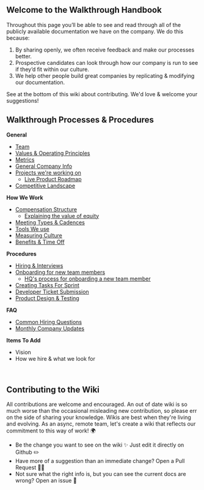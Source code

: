 ## Welcome to the Walkthrough Handbook

Throughout this page you’ll be able to see and read through all of the publicly available documentation we have on the company. We do this because:

1. By sharing openly, we often receive feedback and make our processes better.
2. Prospective candidates can look through how our company is run to see if they’d fit within our culture.
3. We help other people build great companies by replicating & modifying our documentation.

See at the bottom of this wiki about contributing. We'd love & welcome your suggestions!

## Walkthrough Processes & Procedures

**General**

- [Team](https://github.com/WalkthroughVR/Handbook/blob/master/Team.md)
- [Values & Operating Principles](https://github.com/WalkthroughVR/Handbook/blob/master/Values.md)
- [Metrics](https://github.com/WalkthroughVR/Handbook/blob/master/Metrics.md)
- [General Company Info](https://github.com/WalkthroughVR/Handbook/blob/master/GeneralAdminInfo.md)
- [Projects we're working on](https://github.com/WalkthroughVR/Handbook/blob/master/Projects.md)
  - [Live Product Roadmap](https://github.com/WalkthroughVR/Handbook/projects/2)
- [Competitive Landscape](https://github.com/WalkthroughVR/Handbook/blob/master/CompetitiveLandscape.md)

**How We Work**

- [Compensation Structure](https://github.com/WalkthroughVR/Handbook/blob/master/HowWeWork/CompensationStructure.md)
  - [Explaining the value of equity](https://github.com/WalkthroughVR/Handbook/blob/master/HowWeWork/ExplainingEquity.md)
- [Meeting Types & Cadences](https://github.com/WalkthroughVR/Handbook/blob/master/HowWeWork/CompanyMeetings.md)
- [Tools We use](https://github.com/WalkthroughVR/Handbook/blob/master/HowWeWork/Tools.md)
- [Measuring Culture](https://github.com/WalkthroughVR/Handbook/blob/master/HowWeWork/MeasuringCulture.md)
- [Benefits & Time Off](https://github.com/WalkthroughVR/Handbook/blob/master/HowWeWork/CompensationStructure.md#benefits)

**Procedures**
- [Hiring & Interviews](https://github.com/WalkthroughVR/Handbook/blob/master/Procedures/HiringProcess.md)
- [Onboarding for new team members](https://github.com/WalkthroughVR/Handbook/blob/master/Onboarding/IntegratingWithWalkthrough.md)
    - [HQ's process for onboarding a new team member](https://github.com/WalkthroughVR/Handbook/blob/master/Procedures/OnboardingHQ.md)
- [Creating Tasks For Sprint](https://github.com/WalkthroughVR/Handbook/blob/master/CreatingTasksForSprint.md)
- [Developer Ticket Submission](https://github.com/WalkthroughVR/Handbook/blob/master/DeveloperTicketSubmission.md)
- [Product Design & Testing](https://github.com/WalkthroughVR/Handbook/blob/master/Procedures/ProductDesignAndTesting.md)

**FAQ**
- [Common Hiring Questions](https://github.com/WalkthroughVR/Handbook/blob/master/CommonHiringQuestions.md)
- [Monthly Company Updates](https://github.com/WalkthroughVR/Handbook/blob/master/MonthlyCompanyUpdates.md)

**Items To Add**
- Vision
- How we hire & what we look for

<br>

## Contributing to the Wiki
All contributions are welcome and encouraged. An out of date wiki is so much worse than the occasional misleading new contribution, so please err on the side of sharing your knowledge. Wikis are best when they're living and evolving. As an async, remote team, let's create a wiki that reflects our commitment to this way of work! 🌍

- Be the change you want to see on the wiki ✨ Just edit it directly on Github ✏️
- Have more of a suggestion than an immediate change? Open a Pull Request 🙋🏽‍
- Not sure what the right info is, but you can see the current docs are wrong? Open an issue 🤔

